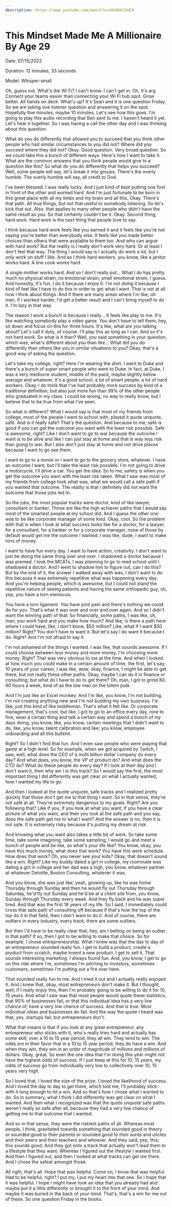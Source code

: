 ```yaml
---
description: https://www.youtube.com/watch?v=YAtQSKJ2HCA
---
```


# This Mindset Made Me A Millionaire By Age 29

Date: 07/15/2022

Duration: 12 minutes, 33 seconds

Model: Whisper-small

Oh, guess not. What's the Wi Fi? I can't know. I can't get in. Oh, it's arg. Connect your teams easier than connecting your Wi Fi hub spot. Grow better. All hands on deck. What's up? It's Sean and it is one question Friday. So we are taking one listener question and answering it on the spot. Hopefully five minutes, maybe 10 minutes. Let's see how this goes. I'm going to play this audio recording that Ben sent to me. I haven't heard it yet. Let's hear it together. So I was having a call the other day and I was thinking about this question.

What do you do differently that allowed you to succeed that you think other people who had similar circumstances to you did not? Where did you succeed where they did not? Okay. Good question. Very broad question. So we could take this a bunch of different ways. Here's how I want to take it. What are the common answers that you think people would give to a question like this? So what do you do differently that helps you succeed? Well, some people will say, let's break it into groups. There's the overly humble. The overly humble will say, all credit to God.

I've been blessed. I was really lucky. And I just kind of kept putting one foot in front of the other and worked hard. And I'm just fortunate to be born in this great place with all my limbs and my brain and all this. Okay. There's that path. All true things, but not that useful to somebody listening. So let's kick that out. Also, that applies to many other people who didn't have the same result as you. So that certainly couldn't be it. Okay. Second thing, hard work. Hard work is the next thing that people love to say.

I think because hard work feels like you earned it and it feels like you're not saying you're better than everybody else. It feels like you made better choices than others that were available to them too. And who can argue with hard work? But the reality is I really don't work very hard. Or at least I don't feel that way. The thing I would say is I actually do work a lot, but I only work on stuff I like. And so I think hard workers, you know, like a janitor works hard. A line cook works hard.

A single mother works hard. And so I don't really put... What I do has pretty much no physical strain, no emotional strain, small emotional strain, I guess. And honestly, it's fun. I do it because I enjoy it. I'm not doing it because I kind of feel like I have to do this in order to get what I want. That is not at all how I think about things. And if there are many areas where I'm like, oh man, if I worked harder, I'd get a better result and I can't bring myself to do it. I'm lazy in that way.

The reason I work a bunch is because I really... It feels like play to me. It's like watching somebody play a video game. You don't have to tell them, hey, sit down and focus on this for three hours. It's like, what are you talking about? Let's call it duty, of course. I'll play this as long as I can. And so it's not hard work. So what is it then? Well, you said something in your question, which was, what's different about you than like... What did you do differently than others like you in similar situations to you? Okay, that's a good way of asking the question.

Let's take my college, right? Here I'm wearing the shirt. I went to Duke and there's a bunch of super smart people who went to Duke. In fact, at Duke, I was a very mediocre student, middle of the pack, maybe slightly below average and whatever. It's a good school, a lot of smart people, a lot of hard workers. Okay, I do think that I've had probably more success by kind of a traditional definition, but also just more fun than 99% of the other people who graduated in my class. I could be wrong, no way to really know, but I believe that to be true from what I've seen.

So what is different? What I would say is that most of my friends from college, most of the people I went to school with, played it quote unquote, safe. And is it really safe? That's the question. And because to me, safe is good if you can get the outcome you want with the least risk possible. Safe is awesome, right? Like I don't want to go to war because the outcome I want is to be alive and like I can just stay at home and that is way less risk than going to war. But I also don't just stay at home and not drive places because I want to go see them.

I want to go to a movie or I want to go to the grocery store, whatever. I have an outcome I want, but I'll take the least risk possible. I'm not going to drive a motorcycle, I'll drive a car. You get the idea. So to me, safety is when you get the outcome you want with the least risk taken. What I saw was most of my friends from college took what was, what we would call a safe path if you wanted that outcome. The reality is that I definitely did not want the outcome that those jobs led to.

So the jobs, the most popular tracks were doctor, kind of like lawyer, consultant or banker. Those are like the high achiever paths that I would say most of the smartest people at my school did. And I guess the other one was to be like corporate manager of some kind. Okay, cool. So the problem with that is when I look at what success looks like for a doctor, for a lawyer, for a consultant, for a banker or for a corporate manager, none of those by default would get me the outcome I wanted. I was like, dude, I want to make tons of money.

I want to have fun every day. I want to have action, creativity. I don't want to just be doing the same thing over and over. I shadowed a doctor because I was premed. I took the MCATs. I was planning to go to med school until I shadowed a doctor. And I went to shadow him to figure out, can I do this? But by the end of it, the answer I walked away with was, I don't want to do this because it was extremely repetitive what was happening every day. And you're helping people, which is awesome, but I could not stand the repetitive nature of seeing patients and having the same orthopedic guy, oh, yep, you have a torn meniscus.

You have a torn ligament. You have joint pain and there's nothing we could do for you. That's what it was over and over and over again. And so I didn't want the winning path of that. So financially, some paths, I was like, oh, man, you work hard and you make how much? And like, is there a path here where I could have, like, I don't know, $50 million? Like, what if I want $50 million? Right? You don't have to want it. But let's say I do want it because I do. Right? And I'm not afraid to say it.

I'm not ashamed of the things I wanted. I was like, that sounds awesome. If I could choose between less money and more money, I'm choosing more money. Right? That was very obvious to me at the time. And when I looked at how much you could make in a certain amount of time, the first, let's say, 10 years of your career, I was like, wow, okay, finance, I might be able to get there, but not really these other paths. Okay, maybe I can do it in finance or consulting, but what do I have to do to get there? Oh, man, I got to grind 80, 90 hours a week, kind of as the low man on the totem pole.

And I'm just like an Excel monkey. And I'm like, you know, I'm not building, I'm not creating anything new and I'm not building my own business. I'm like, just this kind of like middleman. That's what it felt like. Or corporate management, that's cool, but like, I got to go to an office every day, nine to five, wear a certain thing and talk a certain way and spend a bunch of my days doing, you know, like, you know, certain meetings that I didn't want to do, like, you know, talent calibration and like, you know, employee onboarding and all this bullshit.

Right? So I didn't find that fun. And I even saw people who were playing that game at a high level. So for example, when we got acquired by Twitch, I saw, well, what does the CEO of a multi billion dollar company do every day? And what does, you know, the VP of product do? And what does the CTO do? What do these people do every day? If I look at their day and I don't want it, then why am I in this track? So I would say the first, the most important thing I did differently was get clear on what I actually wanted, how I wanted my life to go.

And then I looked at the quote unquote, safe tracks and I realized pretty quickly that those don't get me to that thing I want. So in that sense, they're not safe at all. They're extremely dangerous to my goals. Right? Are you following that? Like if you, if you look at what you want, if you have a clear picture of what you want, and then you look at the safe path and you say, does the safe path get me to what I want? And the answer is no, then it is not safe. It is extremely risky because it's putting my dream at risk.

And knowing what you want also takes a little bit of work. So take some time, take some imagining, take some sampling, I would go and meet a bunch of people and be like, so what's your life like? You know, okay, you have this much money, what does that work? You have this work schedule. How does that work? Oh, you never see your kids? Okay, that doesn't sound like a win. Right? Like my buddy dated a girl in college, my roommate was dating a girl in college and her dad was a high, you know, whatever partner at whatever Deloitte, Boston Consulting, whatever it was.

And you know, she was just like, yeah, growing up, like he was home Thursday through Sunday and then he would fly out Thursday through Saturday, he'd fly out Sunday and he'd be at a client site from, you know, Sunday through Thursday every week. And they fly back and he was super tired. And that was the first 18 years of my life. So I said, I immediately could cross that safe path of consulting off because if that's how the top of the top do it in that field, then I don't want to do it. And of course, there are outliers in every industry, every track, there are some outliers.

But then I'd have to be really clear that, hey, am I betting on being an outlier in that path? If so, then I got to be willing to make that choice. So for example, I chose entrepreneurship. What I knew was that the day to day of an entrepreneur sounded really fun. I get to build a product, create a product from scratch, maybe invent a new product. I get to sell it. That sounds interesting marketing. I always found fun. And, you know, I get to go on this ride where I'm, sometimes I'm pitching to investors, sometimes customers, sometimes I'm putting out a fire over here.

That sounded really fun to me. And I tried it out and I actually really enjoyed it. And I knew that, okay, most entrepreneurs don't make it. But I thought, well, if I really enjoy this, then I'm probably going to be willing to do it for 10, 15 years. And what I saw was that most people would quote these statistics, that 90% of businesses fail, or that this individual idea has a very low chance of, have a very low chance of success. And that is true. Most individual ideas and businesses do fail. And the way the quote I heard was that, yes, startups fail, but entrepreneurs don't.

What that means is that if you look at any great entrepreneur, any entrepreneur who sticks with it, who's really tries hard and actually has some skill, over a 10 to 15 year period, they all win. They tend to win. The odds are in their favor that in a 10 to 15 year period, they do have a win. And when they win, they win in an order of magnitude of millions and millions of dollars. Okay, great. So even the one idea that I'm doing this year might not have the highest odds of success. If I just keep at this for 10, 15 years, my odds of success go from individually very low to collectively over 10, 15 years very high.

So I loved that. I loved the size of the prize. I loved the likelihood of success. And I loved the day to day to get there, which told me, I'll probably stick with it long enough to hit a win. And so that's how I chose what I wanted to do. So in summary, what I think I did differently was get clear on what I wanted. And then what I recognized was that the quote unquote safe paths weren't really so safe after all, because they had a very low chance of getting me to that outcome that I wanted.

And so in that sense, they were the riskiest paths of all. Whereas most people, I think, gravitated towards something that sounded good in theory or sounded good to their parents or sounded good to their aunts and uncles and their peers and their teachers and whoever. And they said, yep, this, this sounds good. And they got onto a track that actually won't lead them to a lifestyle that they want. Whereas I figured out the lifestyle I wanted first. And then I figured out, and then I looked at what tracks can get me there. And I chose the safest amongst those.

All right, that's all. Hope that was helpful. Come on, I know that was helpful. Had to be helpful, right? I put my, I put my heart into that one. So I hope that it was helpful. I hope I might have took an idea that you already had and maybe put it a little differently or brought it to the front of your mind. And maybe it was buried in the back of your mind. That's, that's a win for me out of these. So one question Friday in the books.


